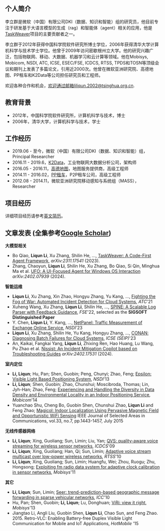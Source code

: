 ## 个人简介

李立群是微软（中国）有限公司DKI（数据、知识和智能）组的研究员，他目前专注于研发基于大语言模型的生成（rag）和智能体（agent）相关的应用，他是[TaskWeaver](https://github.com/microsoft/TaskWeaver)项目的主要贡献者之一。

李立群于2012年获得中国科学院软件研究所博士学位，2006年获得清华大学计算机科学与技术学士学位。他曾于2009年访问密歇根州立大学。他的研究兴趣广泛，包括物联网、移动、大数据、机器学习和云计算等领域。他在Mobisys, Mobicom, NSDI, ATC, ICSE, ESEC/FSE, ICDCS, RTSS, TPDS和TOSN等顶级会议和期刊上发表了多篇论文，引用近2000次。他曾在微软亚洲研究院、高德地图、PP租车和K2Data等公司担任研究员和工程师。

欢迎各种合作和机会，欢迎通过邮箱liliqun.2002@tsinghua.org.cn.

## 教育背景

- 2012年，中国科学院软件研究所，计算机科学与技术，博士
- 2006年，清华大学，计算机科学与技术，学士

## 工作经历
- 2019.06 - 至今，微软（中国）有限公司DKI（数据、知识和智能）组，Principal Researcher
- 2016.11 - 2019.6，[K2Data](http://k2data.com.cn)，工业物联网大数据分析公司，架构师
- 2016.05 - 2016.11，[高德地图](https://www.amap.com/)，地图服务提供商，高级工程师
- 2014.11 - 2016.02，[PP租车](http://www.ppzuche.com)，P2P租车公司，高级工程师
- 2012.08 - 2014.11，微软亚洲研究院移动感知与系统组（MASS），Researcher

## 项目经历
详细项目经历请参考[英文简历](index.md)。

## 文章发表 (全集参考[Google Scholar](https://scholar.google.com/citations?user=icgetesAAAAJ&hl=en))

**大模型相关**
+ Bo Qiao, **Liqun Li**, Xu Zhang, Shilin He, ..., [TaskWeaver: A Code-First Agent Framework](https://arxiv.org/pdf/2311.17541.pdf),  *arXiv:2311.17541* (2023).
+ Zhang, Chaoyun, **Liqun Li**, Shilin He, Xu Zhang, Bo Qiao, Si Qin, Minghua Ma et al. [UFO: A UI-Focused Agent for Windows OS Interaction](https://arxiv.org/pdf/2402.07939.pdf) *arXiv:2402.07939* (2024).

**智能运维**

+ **Liqun Li**, Xu Zhang, Xin Zhao, Hongyu Zhang, Yu Kang, ..., [Fighting the Fog of War: Automated Incident Detection for Cloud Systems](https://www.usenix.org/conference/atc21/presentation/li-liqun), *ATC*'21
+ Xuheng Wang, Xu Zhang, **Liqun Li**, Shilin He, ..., [SPINE: A Scalable Log Parser with Feedback Guidance](https://dl.acm.org/doi/10.1145/3540250.3549176), *FSE*'22, selected as the **SIGSOFT Distinguished Paper**
+ Y. Chen, **Liqun Li**, Y. Kang, ..., [NetPanel: Traffic Measurement of Exchange Online Service](https://www.usenix.org/conference/nsdi23/presentation/chen-2), *NSDI*'23
+ **Liqun Li**, Xu Zhang, Shilin He, Yu Kang, Hongyu Zhang, ..., [CONAN: Diagnosing Batch Failures for Cloud Systems](https://conf.researchr.org/details/icse-2023/icse-2023-SEIP/6/CONAN-Diagnosing-Batch-Failures-for-Cloud-Systems), *ICSE (SEIP)*'23
+ An, Kaikai, Fangkai Yang, **Liqun Li**, Zhixing Ren, Hao Huang, Lu Wang, Pu Zhao et al. [Nissist: An Incident Mitigation Copilot based on Troubleshooting Guides](https://arxiv.org/pdf/2402.17531.pdf)  *arXiv:2402.17531* (2024).

**室内定位**

+ **Li, Liqun**; Hu, Pan; Shen, Guobin; Peng, Chunyi; Zhao, Feng; [Epsilon: Visible Light Based Positioning System](http://research.microsoft.com/pubs/209511/epsilon-cameraready.pdf), *NSDI*'13
+ **Li, Liqun**; Shen, Guobin; Zhao, Chunshui; Moscibroda, Thomas; Lin, Jyh-Han; Zhao, Feng; [Experiencing and Handling the Diversity in Data Density and Environmental Locality in an Indoor Positioning Service](http://research.microsoft.com/jump/221298), *Mobicom*'14
+ Yuanchao Shu, Cheng Bo, Guobin Shen, Chunshui Zhao, **Liqun Li** and Feng Zhao; [Magicol: Indoor Localization Using Pervasive Magnetic Field and Opportunistic WiFi Sensing](https://kabru.eecs.umich.edu/yuanchao/paper/jsac15magicol.pdf) IEEE Journal of Selected Areas in Communications, vol.33, no.7, pp.1443-1457, July 2015

**无线传感器网络**

+ **Li, Liqun**; Xing, Guoliang; Sun, Limin; Liu, Yan; [QVS: quality-aware voice streaming for wireless sensor networks](http://www.cse.msu.edu/~glxing/docs/voice_icdcs09.pdf), *ICDCS*'09
+ **Li, Liqun**; Xing, Guoliang; Han, Qi; Sun, Limin; [Adaptive voice stream multicast over low-power wireless networks](http://www.cse.msu.edu/~glxing/docs/asm_rtss10.pdf), *RTSS*'10
+ **Li, Liqun**; Xing, Guoliang; Sun, Limin; Huangfu, Wei; Zhou, Ruogu; Zhu, Hongsong; [Exploiting fm radio data system for adaptive clock calibration in sensor networks](http://www.cse.msu.edu/~glxing/docs/rds-li.pdf), *Mobisys*'11

**其它**

+ **Li, Liqun**; Sun, Limin; [Seer: trend-prediction-based geographic message forwarding in sparse vehicular networks](http://ieeexplore.ieee.org/xpls/abs_all.jsp?arnumber=5502675), *ICC*'10
+ Hu, Pan; Shen, Guobin; **Li, Liqun**; Lu, Donghuan; [ViRi: view it right](http://panhu.me/pdf/ViRi.pdf), *Mobisys*'13
+ Jiangtao Li, Angli Liu, Guobin Shen, **Liqun Li**, Chao Sun, and Feng Zhao. 2015. Retro-VLC: Enabling Battery-free Duplex Visible Light Communication for Mobile and IoT Applications, *HotMobile* '15
